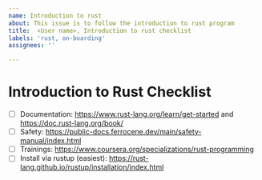 ```yaml
---
name: Introduction to rust
about: This issue is to follow the introduction to rust program
title:  <User name>, Introduction to rust checklist
labels: 'rust, on-boarding'
assignees: ''

---
```


# Introduction to Rust Checklist

- [ ] Documentation: <https://www.rust-lang.org/learn/get-started> and <https://doc.rust-lang.org/book/>
- [ ] Safety: <https://public-docs.ferrocene.dev/main/safety-manual/index.html>
- [ ] Trainings: <https://www.coursera.org/specializations/rust-programming>
- [ ] Install via rustup (easiest): <https://rust-lang.github.io/rustup/installation/index.html>
